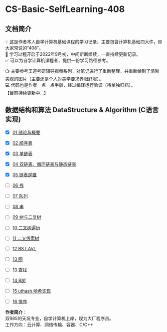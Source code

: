 # CS-Basic-SelfLearning-408

## 文档简介
💡 这是作者本人自学计算机基础课程的学习记录，主要包含计算机基础四大件，即大家常说的“408”。  
🚩 学习过程开启于2022年9月初，中间断断续续，一直持续更新记录。  
✅ 可以为自学计算机课程者，提供一份学习路径参考。

📺 主要参考王道考研辅导视频系列，对笔记进行了重新整理，并重新绘制了清晰美观的图片（主要还是个人对美学要求养眼舒服）。  
💻 代码也是作者一点一点手敲，经过编译运行验证（待单独归档）。  
【目前持续更新中...】

## 数据结构和算法 DataStructure & Algorithm (C语言实现) 
- [x] [01 绪论与概要](01%20【DSA】数据结构与算法（C语言版本）/Ch01%20绪论与概要.md)
- [x] [02 顺序表](01%20【DSA】数据结构与算法（C语言版本）/Ch02-1%20顺序表.md)
- [x] [03 单链表](01%20【DSA】数据结构与算法（C语言版本）/Ch02-2%20单链表.md)
- [x] [04 双链表、循环链表与静态链表](01%20【DSA】数据结构与算法（C语言版本）/Ch02-3%20双链表、循环链表与静态链表.md)
- [x] [05 链表逆置](01%20【DSA】数据结构与算法（C语言版本）/Ch02-4%20链表逆置.md)
- [ ] [06 栈](01%20【DSA】数据结构与算法（C语言版本）/Ch03-1%20栈.md)
- [ ] [07 队列](01%20【DSA】数据结构与算法（C语言版本）/Ch03-2%20队列.md)
- [ ] [08 串](01%20【DSA】数据结构与算法（C语言版本）/Ch04%20串.md)
- [ ] [09  树与二叉树](01%20【DSA】数据结构与算法（C语言版本）/Ch05-1%20树与二叉树.md)
- [ ] [10 二叉树遍历](01%20【DSA】数据结构与算法（C语言版本）/Ch05-2%20二叉树遍历.md)
- [ ] [11 二叉线索树](01%20【DSA】数据结构与算法（C语言版本）/Ch05-3%20二叉线索树.md)
- [ ] [12 BST AVL](01%20【DSA】数据结构与算法（C语言版本）/Ch05-4%20BST%20AVL.md)
- [ ] [13 图](01%20【DSA】数据结构与算法（C语言版本）/Ch06%20图.md)
- [ ] [13 查找](01%20【DSA】数据结构与算法（C语言版本）/Ch07-1%20查找.md)
- [ ] [14 B树](01%20【DSA】数据结构与算法（C语言版本）/Ch07-2%20B树.md)
- [ ] [15 uthash 哈希实现](01%20【DSA】数据结构与算法（C语言版本）/Ch07-3%20uthash%20库哈希实现.md)
- [ ] [16 排序](01%20【DSA】数据结构与算法（C语言版本）/Ch08%20排序.md)



**作者简介**：  
双985的天坑专业，自学计算机上岸，现为大厂程序员。  
工作方向：云计算、网络传输、容器、C/C++
